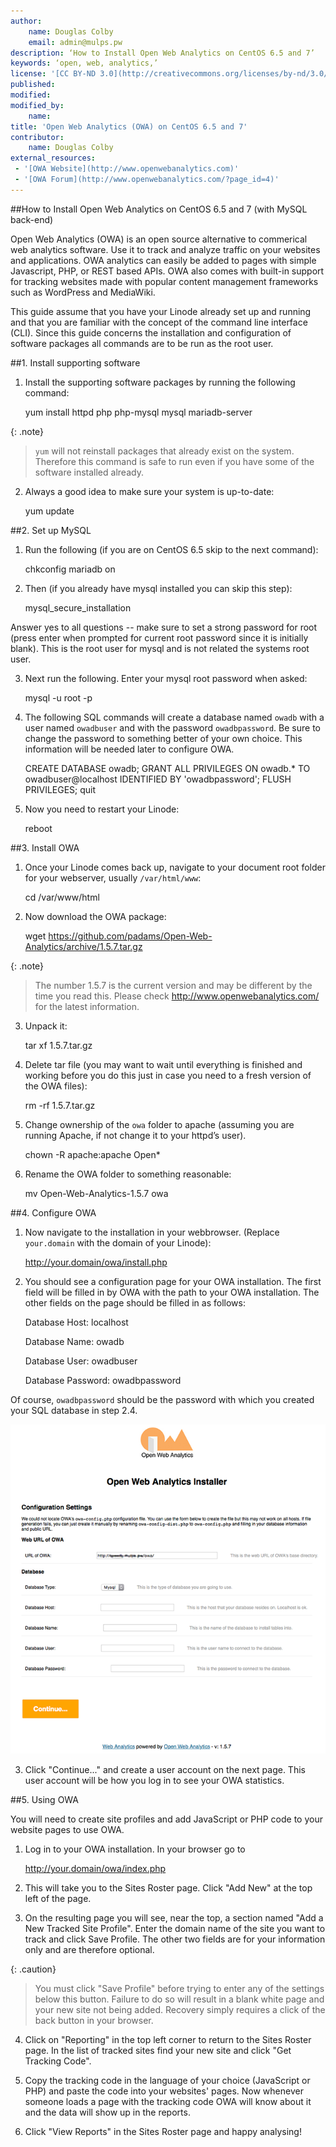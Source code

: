 ```yaml
---
author:
    name: Douglas Colby
    email: admin@mulps.pw
description: ‘How to Install Open Web Analytics on CentOS 6.5 and 7’
keywords: ‘open, web, analytics,’
license: '[CC BY-ND 3.0](http://creativecommons.org/licenses/by-nd/3.0/us/)'
published: 
modified: 
modified_by:
    name: 
title: 'Open Web Analytics (OWA) on CentOS 6.5 and 7'
contributor:
    name: Douglas Colby
external_resources:
 - '[OWA Website](http://www.openwebanalytics.com)'
 - '[OWA Forum](http://www.openwebanalytics.com/?page_id=4)'
---
```


##How to Install Open Web Analytics on CentOS 6.5 and 7 (with MySQL back-end)

Open Web Analytics (OWA) is an open source alternative to commerical web analytics software. Use it to track and analyze traffic on your websites and applications. OWA analytics can easily be added to pages with simple Javascript, PHP, or REST based APIs. OWA also comes with built-in support for tracking websites made with popular content management frameworks such as WordPress and MediaWiki.


This guide assume that you have your Linode already set up and running and that you are familiar with the concept of the command line interface (CLI). Since this guide concerns the installation and configuration of software packages all commands are to be run as the root user.

##1. Install supporting software

1. Install the supporting software packages by running the following command:

    yum install httpd php php-mysql mysql mariadb-server

{: .note}
>
>`yum` will not reinstall packages that already exist on the system. Therefore this command is safe to run even if you have some of the software installed already. 

2. Always a good idea to make sure your system is up-to-date:

    yum update

##2. Set up MySQL

1. Run the following (if you are on CentOS 6.5 skip to the next command):

    chkconfig mariadb on

2. Then (if you already have mysql installed you can skip this step):

    mysql_secure_installation

Answer yes to all questions -- make sure to set a strong password for root (press enter when prompted for current root password since it is initially blank). This is the root user for mysql and is not related the systems root user.

3. Next run the following. Enter your mysql root password when asked:
 
    mysql -u root -p

4. The following SQL commands will create a database named `owadb` with a user named `owadbuser` and with the password `owadbpassword`. Be sure to change the password to something better of your own choice. This information will be needed later to configure OWA.

    CREATE DATABASE owadb;
    GRANT ALL PRIVILEGES ON owadb.* TO owadbuser@localhost IDENTIFIED BY 'owadbpassword';
    FLUSH PRIVILEGES;
    quit

5. Now you need to restart your Linode:

    reboot

##3. Install OWA

1. Once your Linode comes back up, navigate to your document root folder for your webserver, usually `/var/html/www`:

    cd /var/www/html

2. Now download the OWA package:

    wget https://github.com/padams/Open-Web-Analytics/archive/1.5.7.tar.gz

{: .note}
>
>The number 1.5.7 is the current version and may be different by the time you read this. Please check http://www.openwebanalytics.com/ for the latest information.

3. Unpack it:

    tar xf 1.5.7.tar.gz

4. Delete tar file (you may want to wait until everything is finished and working before you do this just in case you need to a fresh version of the OWA files):

    rm -rf 1.5.7.tar.gz

5. Change ownership of the `owa` folder to apache (assuming you are running Apache, if not change it to your httpd’s user).

    chown -R apache:apache Open*

6. Rename the OWA folder to something reasonable:

    mv Open-Web-Analytics-1.5.7 owa

##4. Configure OWA

1. Now navigate to the installation in your webbrowser. (Replace `your.domain` with the domain of your Linode):

    http://your.domain/owa/install.php

2. You should see a configuration page for your OWA installation. The first field will be filled in by OWA with the path to your OWA installation. The other fields on the page should be filled in as follows:
 
	Database Host: localhost

	Database Name: owadb

	Database User: owadbuser

	Database Password: owadbpassword

Of course, `owadbpassword` should be the password with which you created your SQL database in step 2.4.

![Screen shot of OWA set up screen.](/docs/assets/OWA.png)

3. Click "Continue..." and create a user account on the next page. This user account will be how you log in to see your OWA statistics.

##5. Using OWA

You will need to create site profiles and add JavaScript or PHP code to your website pages to use OWA.

1. Log in to your OWA installation. In your browser go to

    http://your.domain/owa/index.php
	
2. This will take you to the Sites Roster page. Click "Add New" at the top left of the page.

3. On the resulting page you will see, near the top, a section named "Add a New Tracked Site Profile". Enter the domain name of the site you want to track and click Save Profile. The other two fields are for your information only and are therefore optional.

{: .caution}
>
>You must click "Save Profile" before trying to enter any of the settings below this button. Failure to do so will result in a blank white page and your new site not being added. Recovery simply requires a click of the back button in your browser.

4. Click on "Reporting" in the top left corner to return to the Sites Roster page. In the list of tracked sites find your new site and click "Get Tracking Code".

5. Copy the tracking code in the language of your choice (JavaScript or PHP) and paste the code into your websites' pages. Now whenever someone loads a page with the tracking code OWA will know about it and the data will show up in the reports.

6.  Click "View Reports" in the Sites Roster page and happy analysing! 


